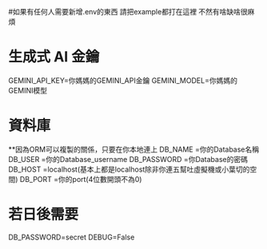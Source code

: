 ﻿#如果有任何人需要新增.env的東西 請把example都打在這裡 不然有啥缺啥很麻煩

# 生成式 AI 金鑰
GEMINI_API_KEY=你媽媽的GEMINI_API金鑰
GEMINI_MODEL=你媽媽的GEMINI模型

# 資料庫

**因為ORM可以複製的關係，只要在你本地連上
DB_NAME =你的Database名稱 
DB_USER =你的Database_username
DB_PASSWORD =你Database的密碼
DB_HOST =localhost(基本上都是localhost除非你連五幫吐虛擬機或小葉切的空間)
DB_PORT =你的port(4位數開頭不為0)


# 若日後需要
DB_PASSWORD=secret
DEBUG=False